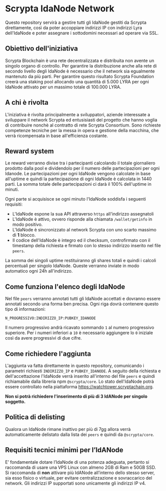 # Scrypta IdaNode Network

Questo repository servirà a gestire tutti gli IdaNode gestiti da Scrypta direttamente, così da poter accoppiare indirizzi IP con indirizzi Lyra dell'IdaNode e poter assegnare i sottodomini necessari ad operare via SSL.

## Obiettivo dell'iniziativa

Scrypta Blockchain è una rete decentralizzata e distribuita non avente un singolo organo di controllo. Per garantire la distribuzione anche alla rete di secondo livello degli IdaNode è necessario che il network sia egualmente mantenuto da più parti. Per garantire questo risultato Scrypta Foundation creerà una staking pool allocando una quantità di 5.000 LYRA per ogni IdaNode attivato per un massimo totale di 100.000 LYRA.

## A chi è rivolta

L'iniziativa è rivolta principalmente a sviluppatori, aziende interessate a sviluppare il network Scrypta ed entusisiasti del progetto che hanno voglia di contribuire nonchè al contratto di rete Scrypta Consortium. Sono richieste competenze tecniche per la messa in opera e gestione della macchina, che verrà ricompensata in base all'efficienza costante.

## Reward system

Le reward verranno divise tra i partecipanti calcolando il totale giornaliero prodotto dalla pool e dividendolo per il numero delle partecipazioni per ogni Idanode. Le partecipazioni per ogni IdaNode vengono calcolate in base all'uptime e quindi la partecipazione di ogni IdaNode è calcolata in 1440 parti. La somma totale delle partecipazioni ci darà il 100% dell'uptime in minuti.

Ogni parte si acquisisce se ogni minuto l'IdaNode soddisfa i seguenti requisiti:

- L'IdaNode espone la sua API attraverso `https` all'indirizzo assegnatoli
- L'IdaNode è attivo, ovvero risponde alla chiamata `/wallet/getinfo` in modo positivo.
- L'IdaNode è sincronizzato al network Scrypta con uno scarto massimo di **1** blocco.
- Il codice dell'IdaNode è integro ed il checksum, controfirmato con il timestamp della richiesta e firmato con lo stesso indirizzo inserito nel file `peers`.

La somma dei singoli uptime restituiranno gli shares totali e quindi i calcoli percentuali per singolo IdaNode. Queste verranno inviate in modo automatico ogni 24h all'indirizzo.

## Come funziona l'elenco degli IdaNode

Nel file `peers` verranno annotati tutti gli IdaNode accettati e dovranno essere annotati secondo una forma ben precisa. Ogni riga dovrà contenere questo tipo di informazioni:

```
N_PROGRESSIVO:INDIRIZZO_IP:PUBKEY_IDANODE
```

Il numero progressivo andrà ricavato sommando `1` al numero progressivo superiore. Per i numeri inferiori a `10` è necessario aggiungere lo `0` iniziale così da avere progressivi di due cifre.

## Come richiedere l'aggiunta

L'aggiunta va fatta direttamente in questo repository, comunicando i parametri richiesti `INDIRIZZO_IP` e `PUBKEY_IDANODE`. A seguito della richiesta e dell'accettazione l'IdaNode verrà inserito all'interno del file `peers` e quindi richiamabile dalla libreria npm `@scrypta/core`.
Lo stato dell'IdaNode potrà essere controllato nella piattaforma https://watchtower.scryptachain.org.

**Non si potrà richiedere l'inserimento di più di 3 IdANode per singolo soggetto.**

## Politica di delisting

Qualora un IdaNode rimane inattivo per più di 7gg allora verrà automaticamente delistato dalla lista dei `peers` e quindi da `@scrypta/core`.

## Requisiti tecnici minimi per l’IdANode

E’ fondamentale dotare l’IdaNode di una potenza adeguata, pertanto si raccomanda di usare una VPS Linux con almeno 2GB di Ram e 50GB SSD.
Si raccomanda di **non** attivare più IdANode all’interno dello stesso server, sia esso fisico o virtuale, per evitare centralizzazione e sovraccarico del network. Gli indirizzi IP supportati sono unicamente gli indirizzi IP v4.
